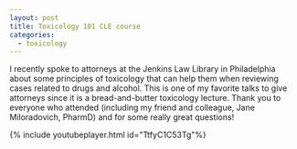 ```yaml
---
layout: post
title: Toxicology 101 CLE course
categories:
  - toxicology
---
```



I recently spoke to attorneys at the Jenkins Law Library in Philadelphia about some principles of toxicology that can help them when reviewing cases related to drugs and alcohol. This is one of my favorite talks to give attorneys since it is a bread-and-butter toxicology lecture. Thank you to everyone who attended (including my friend and colleague, Jane Miloradovich, PharmD) and for some really great questions!

{% include youtubeplayer.html id="TtfyC1C53Tg"%}